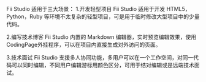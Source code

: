 Fii Studio 适用于三大场景：
1.开发轻型项目
Fii Studio 适用于开发 HTML5，Python，Ruby 等环境不太复杂的轻型项目，可是用于临时修改大型项目中的少量代码。

2.编写技术博客
Fii Studio 内置的 Markdown 编辑器，实时预览编辑效果，使用CodingPage外挂程序，可以在项目内直接生成对外访问的页面。

3.技术面试
Fii Studio 支援多人协同功能，多用户可以在一个工作空间，对同一代码可以同时编辑，不同用户编辑游标用颜色区分，可用于结对编辑或是远端技术面试。
